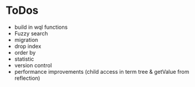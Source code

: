 # ToDos
- build in wql functions
- Fuzzy search
- migration
- drop index
- order by
- statistic
- version control
- performance improvements (child access in term tree & getValue from reflection)